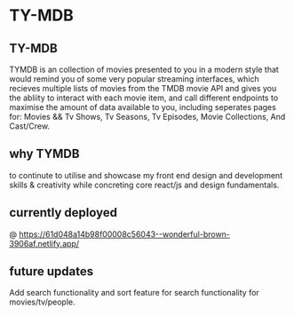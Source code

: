 # TY-MDB

## TY-MDB
TYMDB is an collection of movies presented to you in a modern style that would remind you of some very popular streaming interfaces, which recieves multiple lists of movies from the TMDB movie API and gives you the abliity to interact with each movie item, and call different endpoints to maximise the amount of data available to you, including seperates pages for: Movies && Tv Shows, Tv Seasons, Tv Episodes, Movie Collections, And Cast/Crew.

## why TYMDB
to continute to utilise and showcase my front end design and development skills & creativity while concreting core react/js and design fundamentals.

## currently deployed
@ https://61d048a14b98f00008c56043--wonderful-brown-3906af.netlify.app/

## future updates
Add search functionality and sort feature for search functionality for movies/tv/people.
